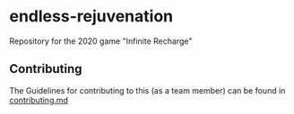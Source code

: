 # endless-rejuvenation
Repository for the 2020 game "Infinite Recharge"
## Contributing
The Guidelines for contributing to this (as a team member) can be found in [contributing.md](./contributing.md)
